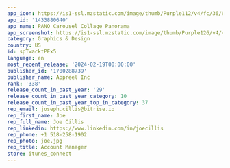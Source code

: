 ```yaml
---
app_icon: https://is1-ssl.mzstatic.com/image/thumb/Purple112/v4/fc/36/6b/fc366b14-3b35-3a82-4d4d-3d622561b391/AppIcon-0-0-1x_U007emarketing-0-7-0-85-220.png/1024x1024bb.png
app_id: '1433880640'
app_name: PANO Carousel Collage Panorama
app_screenshot: https://is1-ssl.mzstatic.com/image/thumb/Purple126/v4/42/50/96/42509633-cf14-bedf-09f9-438a374b385d/26b96797-1537-4a64-9935-a09c4ddf3c24_iphoneX_4-1.png/1242x2688bb.png
category: Graphics & Design
country: US
id: spTwacktPEx5
language: en
most_recent_release: '2024-02-19T00:00:00'
publisher_id: '1700288739'
publisher_name: Appreel Inc
rank: '338'
release_count_in_past_year: '29'
release_count_in_past_year_category: 10
release_count_in_past_year_top_in_category: 37
rep_email: joseph.cillis@bitrise.io
rep_first_name: Joe
rep_full_name: Joe Cillis
rep_linkedin: https://www.linkedin.com/in/joecillis
rep_phone: +1 518-258-1902
rep_photo: joe.jpg
rep_title: Account Manager
store: itunes_connect
---
```

